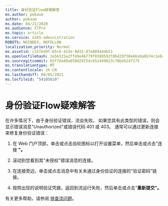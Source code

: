 ```yaml
---
title: 身份验证Flow疑难解答
ms.author: pebaum
author: pebaum
ms.date: 04/21/2020
ms.audience: ITPro
ms.topic: article
ms.service: o365-administration
ROBOTS: NOINDEX, NOFOLLOW
localization_priority: Normal
ms.assetid: c15fed9f-65c6-422e-9d32-87e889a44b51
ms.openlocfilehash: 1e56325a2ff49e46779f0389592f8b429f38e66a9a8b74c1e84742768ce25437
ms.sourcegitcommit: b5f7da89a650d2915dc652449623c78be6247175
ms.translationtype: MT
ms.contentlocale: zh-CN
ms.lasthandoff: 08/05/2021
ms.locfileid: "54105810"
---
```

# <a name="troubleshoot-flow-authentication-errors"></a>身份验证Flow疑难解答

在许多情况下，由于身份验证错误，流会失败。 如果您具有此类型的错误，则会显示错误消息"Unauthorized"或错误代码 401 或 403。 通常可以通过更新连接来修复身份验证错误：
  
1. 在 Web 门户顶部，单击或点击齿轮图标以打开设置菜单，然后单击或点击"连接 **"。**
    
2. 滚动到您看到其"未授权"错误消息的连接。
    
3. 在连接旁边，单击或点击消息中有关未通过身份验证的连接的"验证密码"链接。 
    
4. 按照出现的说明验证凭据，返回到流运行失败，然后单击或点击"**重新提交"。**
    
有关更多帮助，请参阅 [排查流问题](https://go.microsoft.com/fwlink/?linkid=872110)。
  

